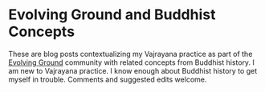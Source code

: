 # Evolving Ground and Buddhist Concepts

These are blog posts contextualizing my Vajrayana practice as part of the [Evolving Ground](evolvingground.org) community with related concepts from Buddhist history. I am new to Vajrayana practice. I know enough about Buddhist history to get myself in trouble. Comments and suggested edits welcome.
